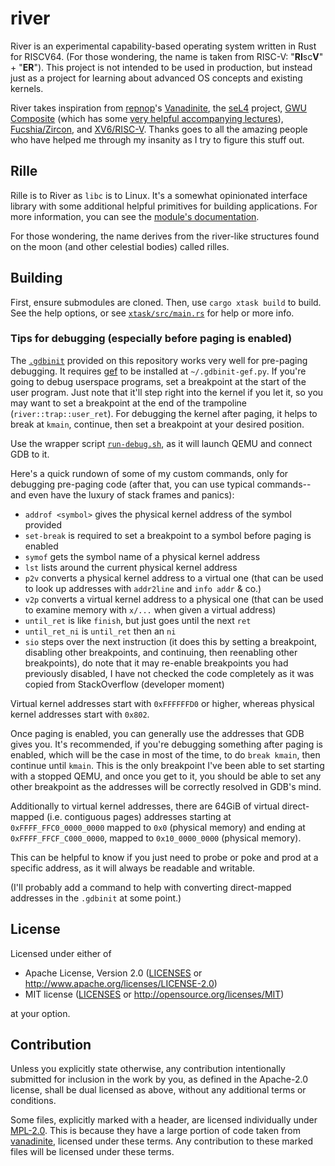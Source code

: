 # river

River is an experimental capability-based operating system written in
Rust for RISCV64. (For those wondering, the name is taken from RISC-V:
"**RI**sc**V**" + "**ER**"). This project is not intended to be used
in production, but instead just as a project for learning about
advanced OS concepts and existing kernels.

River takes inspiration from [repnop][1]'s [Vanadinite][2], the
[seL4][3] project, [GWU Composite][4] (which has some [very helpful
accompanying lectures][5]), [Fucshia/Zircon][6], and
[XV6/RISC-V][7]. Thanks goes to all the amazing people who have helped
me through my insanity as I try to figure this stuff out.

[1]: https://github.com/repnop
[2]: https://github.com/repnop/vanadinite
[3]: https://seL4.systems
[4]: https://github.com/gwsystems/composite
[5]: https://www.youtube.com/watch?v=a8V2d33KvaE&list=PLVW70f0xtTUwPxQXXcQBZJps-7n8BclOc
[6]: https://fuchsia.dev/fuchsia-src/concepts/kernel
[7]: https://github.com/mit-pdos/xv6-riscv

## Rille

Rille is to River as `libc` is to Linux. It's a somewhat opinionated
interface library with some additional helpful primitives for building
applications. For more information, you can see the [module's
documentation](rille/src/lib.rs).

For those wondering, the name derives from the river-like structures
found on the moon (and other celestial bodies) called rilles.

## Building

First, ensure submodules are cloned. Then, use `cargo xtask build` to
build. See the help options, or see
[`xtask/src/main.rs`](xtask/src/main.rs) for help or more info.

### Tips for debugging (especially before paging is enabled)

The [`.gdbinit`](.gdbinit) provided on this repository works very well
for pre-paging debugging.  It requires
[gef](https://github.com/hugsy/gef) to be installed at
`~/.gdbinit-gef.py`. If you're going to debug userspace programs, set
a breakpoint at the start of the user program. Just note that it'll
step right into the kernel if you let it, so you may want to set a
breakpoint at the end of the trampoline (`river::trap::user_ret`). For
debugging the kernel after paging, it helps to break at `kmain`,
continue, then set a breakpoint at your desired position.

Use the wrapper script [`run-debug.sh`](run-debug.sh), as it will
launch QEMU and connect GDB to it.

Here's a quick rundown of some of my custom commands, only for
debugging pre-paging code (after that, you can use typical
commands--and even have the luxury of stack frames and panics):
- `addrof <symbol>` gives the physical kernel address of the symbol
  provided
- `set-break` is required to set a breakpoint to a symbol before
  paging is enabled
- `symof` gets the symbol name of a physical kernel address
- `lst` lists around the current physical kernel address
- `p2v` converts a physical kernel address to a virtual one (that can
  be used to look up addresses with `addr2line` and `info addr` & co.)
- `v2p` converts a virtual kernel address to a physical one (that can
  be used to examine memory with `x/...` when given a virtual address)
- `until_ret` is like `finish`, but just goes until the next `ret`
- `until_ret_ni` is `until_ret` then an `ni`
- `sio` steps over the next instruction (it does this by setting a
  breakpoint, disabling other breakpoints, and continuing, then
  reenabling other breakpoints), do note that it may re-enable
  breakpoints you had previously disabled, I have not checked the code
  completely as it was copied from StackOverflow (developer moment)

Virtual kernel addresses start with `0xFFFFFFD0` or higher, whereas
physical kernel addresses start with `0x802`.

Once paging is enabled, you can generally use the addresses that GDB
gives you. It's recommended, if you're debugging something after
paging is enabled, which will be the case in most of the time, to do
`break kmain`, then continue until `kmain`. This is the only
breakpoint I've been able to set starting with a stopped QEMU, and
once you get to it, you should be able to set any other breakpoint as
the addresses will be correctly resolved in GDB's mind.

Additionally to virtual kernel addresses, there are 64GiB of virtual
direct-mapped (i.e. contiguous pages) addresses starting at
`0xFFFF_FFC0_0000_0000` mapped to `0x0` (physical memory) and ending
at `0xFFFF_FFCF_C000_0000`, mapped to `0x10_0000_0000` (physical
memory).

This can be helpful to know if you just need to probe or poke and prod
at a specific address, as it will always be readable and writable.

(I'll probably add a command to help with converting direct-mapped
addresses in the `.gdbinit` at some point.)

## License

Licensed under either of

 * Apache License, Version 2.0 ([LICENSES](LICENSES) or
   http://www.apache.org/licenses/LICENSE-2.0)
 * MIT license ([LICENSES](LICENSES) or
   http://opensource.org/licenses/MIT)

at your option.

## Contribution

Unless you explicitly state otherwise, any contribution intentionally
submitted for inclusion in the work by you, as defined in the
Apache-2.0 license, shall be dual licensed as above, without any
additional terms or conditions.

Some files, explicitly marked with a header, are licensed individually
under [MPL-2.0](https://www.mozilla.org/en-US/MPL/2.0/). This is
because they have a large portion of code taken from
[vanadinite](https://github.com/repnop/vanadinite), licensed under
these terms. Any contribution to these marked files will be licensed
under these terms.
